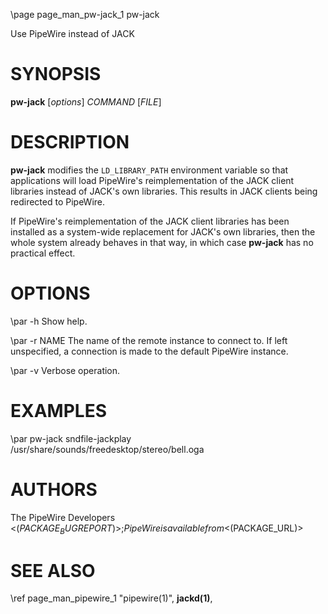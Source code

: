 \page page_man_pw-jack_1 pw-jack

Use PipeWire instead of JACK

# SYNOPSIS

**pw-jack** \[*options*\] *COMMAND* \[*FILE*\]

# DESCRIPTION

**pw-jack** modifies the `LD_LIBRARY_PATH` environment variable so that
applications will load PipeWire's reimplementation of the JACK client
libraries instead of JACK's own libraries. This results in JACK clients
being redirected to PipeWire.

If PipeWire's reimplementation of the JACK client libraries has been
installed as a system-wide replacement for JACK's own libraries, then
the whole system already behaves in that way, in which case **pw-jack**
has no practical effect.

# OPTIONS

\par -h
Show help.

\par -r NAME
The name of the remote instance to connect to. If left unspecified, a
connection is made to the default PipeWire instance.

\par -v
Verbose operation.

# EXAMPLES

\par pw-jack sndfile-jackplay /usr/share/sounds/freedesktop/stereo/bell.oga

# AUTHORS

The PipeWire Developers <$(PACKAGE_BUGREPORT)>;
PipeWire is available from <$(PACKAGE_URL)>

# SEE ALSO

\ref page_man_pipewire_1 "pipewire(1)",
**jackd(1)**,
